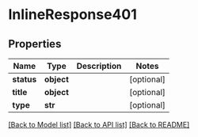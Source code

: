 # InlineResponse401

## Properties
Name | Type | Description | Notes
------------ | ------------- | ------------- | -------------
**status** | **object** |  | [optional] 
**title** | **object** |  | [optional] 
**type** | **str** |  | [optional] 

[[Back to Model list]](../README.md#documentation-for-models) [[Back to API list]](../README.md#documentation-for-api-endpoints) [[Back to README]](../README.md)


